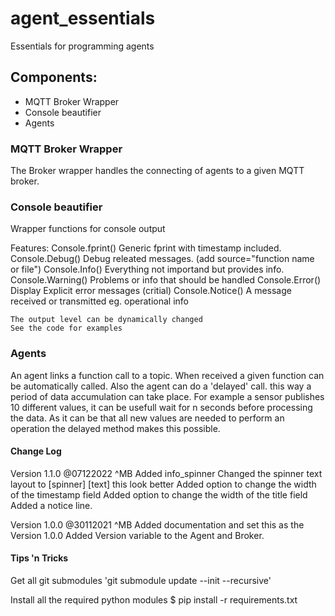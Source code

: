 # agent_essentials
Essentials for programming agents
	
## Components:

* MQTT Broker Wrapper
* Console beautifier
* Agents 

### MQTT Broker Wrapper

The Broker wrapper handles the connecting of agents to a given MQTT broker.


### Console beautifier

Wrapper functions for console output

Features:
	Console.fprint()   Generic fprint with timestamp included.
	Console.Debug()    Debug releated messages. (add source="function name or file")
	Console.Info()     Everything not importand but provides info.
	Console.Warning()  Problems or info that should be handled
	Console.Error()    Display Explicit error messages (critial)
	Console.Notice()   A message received or transmitted eg. operational info

	The output level can be dynamically changed
	See the code for examples

### Agents

An agent links a function call to a topic. When received a given function can be automatically called. 
Also the agent can do  a 'delayed' call. this way a period of data accumulation can take place. 
For example a sensor publishes 10 different values, it can be usefull wait for n seconds before processing the data. 
As it can be that all new values are needed to perform an operation the delayed method makes this possible. 



#### Change Log

Version 1.1.0
	@07122022 ^MB
	Added info_spinner 
	Changed the spinner text layout to [spinner] [text] this look better
	Added option to change the width of the timestamp field
	Added option to change the width of the title field
	Added a notice line. 


Version 1.0.0
	@30112021 ^MB 
	Added documentation and set this as the Version 1.0.0
	Added Version variable to the Agent and Broker. 
 

#### Tips 'n Tricks

Get all git submodules
	'git submodule update --init --recursive'

Install all the required python modules
	$ pip install -r requirements.txt